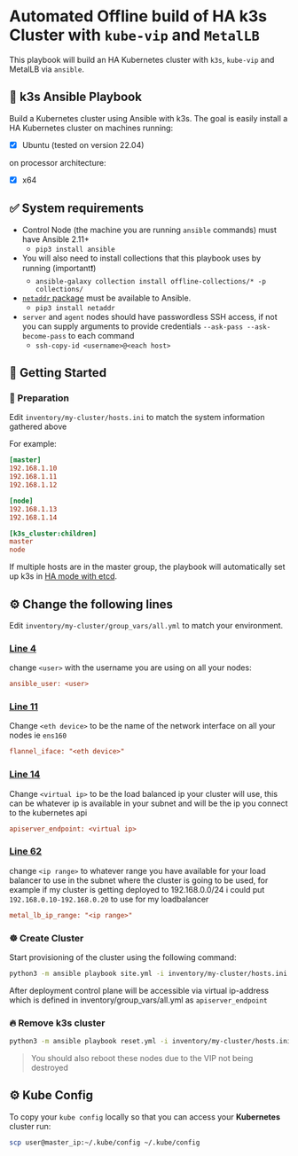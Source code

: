 # Automated Offline build of HA k3s Cluster with `kube-vip` and `MetalLB`


This playbook will build an HA Kubernetes cluster with `k3s`, `kube-vip` and MetalLB via `ansible`.

## 📖 k3s Ansible Playbook

Build a Kubernetes cluster using Ansible with k3s. The goal is easily install a HA Kubernetes cluster on machines running:

- [x] Ubuntu (tested on version 22.04)

on processor architecture:

- [X] x64


## ✅ System requirements

- Control Node (the machine you are running `ansible` commands) must have Ansible 2.11+
    - `pip3 install ansible`
- You will also need to install collections that this playbook uses by running (important❗)
    - `ansible-galaxy collection install offline-collections/* -p collections/`
- [`netaddr` package](https://pypi.org/project/netaddr/) must be available to Ansible. 
    - `pip3 install netaddr`
- `server` and `agent` nodes should have passwordless SSH access, if not you can supply arguments to provide credentials `--ask-pass --ask-become-pass` to each command
    - `ssh-copy-id <username>@<each host>`

## 🚀 Getting Started

### 🍴 Preparation

Edit `inventory/my-cluster/hosts.ini` to match the system information gathered above

For example:

```ini
[master]
192.168.1.10
192.168.1.11
192.168.1.12

[node]
192.168.1.13
192.168.1.14

[k3s_cluster:children]
master
node
```

If multiple hosts are in the master group, the playbook will automatically set up k3s in [HA mode with etcd](https://rancher.com/docs/k3s/latest/en/installation/ha-embedded/).

## ⚙️ Change the following lines
Edit `inventory/my-cluster/group_vars/all.yml` to match your environment.
### <ins>Line 4

change `<user>` with the username you are using on all your nodes:
```ini
ansible_user: <user>
```
### <ins>Line 11
Change `<eth device>` to be the name of the network interface on all your nodes ie `ens160`
```ini
flannel_iface: "<eth device>"
```
### <ins>Line 14
Change `<virtual ip>` to be the load balanced ip your cluster will use, this can be whatever ip is available in your subnet and will be the ip you connect to the kubernetes api
```ini
apiserver_endpoint: <virtual ip>
```
### <ins>Line 62
change `<ip range>` to whatever range you have available for your load balancer to use in the subnet where the cluster is going to be used, for example if my cluster is getting deployed to 192.168.0.0/24 i could put `192.168.0.10-192.168.0.20` to use for my loadbalancer
```ini
metal_lb_ip_range: "<ip range>"
```
### ☸️ Create Cluster

Start provisioning of the cluster using the following command:

```bash
python3 -m ansible playbook site.yml -i inventory/my-cluster/hosts.ini
```

After deployment control plane will be accessible via virtual ip-address which is defined in inventory/group_vars/all.yml as `apiserver_endpoint`

### 🔥 Remove k3s cluster

```bash
python3 -m ansible playbook reset.yml -i inventory/my-cluster/hosts.ini
```

>You should also reboot these nodes due to the VIP not being destroyed

## ⚙️ Kube Config

To copy your `kube config` locally so that you can access your **Kubernetes** cluster run:

```bash
scp user@master_ip:~/.kube/config ~/.kube/config
```

